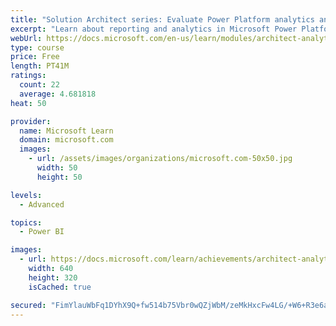 ```yaml
---
title: "Solution Architect series: Evaluate Power Platform analytics and AI"
excerpt: "Learn about reporting and analytics in Microsoft Power Platform."
webUrl: https://docs.microsoft.com/en-us/learn/modules/architect-analytics/
type: course
price: Free
length: PT41M
ratings:
  count: 22
  average: 4.681818
heat: 50

provider:
  name: Microsoft Learn
  domain: microsoft.com
  images:
    - url: /assets/images/organizations/microsoft.com-50x50.jpg
      width: 50
      height: 50

levels:
  - Advanced

topics:
  - Power BI

images:
  - url: https://docs.microsoft.com/learn/achievements/architect-analytics-social.png
    width: 640
    height: 320
    isCached: true

secured: "FimYlauWbFq1DYhX9Q+fw514b75Vbr0wQZjWbM/zeMkHxcFw4LG/+W6+R3e6aqWC+j2y/bWu9vmdViD9KXL1dL5KWNxmKu9jzD8/iBDbqdq68P9L+gg2J+C0Oh/Yb1pZC2ah50/qBcG6Qyrsw3z/6eLTFnDYpbRVRUWtR5dGRIO3v5LDD6pTDmdGiYfN6MhLpKd8sMMQ47myowN0PaJkfZBoA3+hE3wQgSN5uk3eBuVk7nyu7ht+Fxe9FI7pMiJhaLaAnmgZZq7DISLU3KurnnlAZ5fBRmPzJnpyrzj6ER03E7w3+qRpoaSmAXKIrg1EUYclXoAsN8kxMViWGYZJtmw4iqjgwvF1JPRGRc+If3OQFMrs1QbzjQ1KnNqIc/4lbj8RPK/LUlfklkqWy8pVpGYeM1tWvRBVzItRkElqfWY=;Yop9DoC1pgjzOs4xEY0y8w=="
---
```


